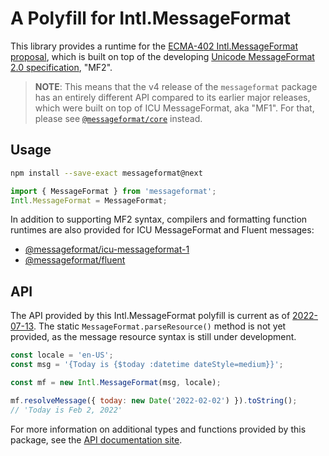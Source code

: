 # A Polyfill for Intl.MessageFormat

This library provides a runtime for the [ECMA-402 Intl.MessageFormat proposal],
which is built on top of the developing [Unicode MessageFormat 2.0 specification], "MF2".

[ecma-402 intl.messageformat proposal]: https://github.com/dminor/proposal-intl-messageformat/
[unicode messageformat 2.0 specification]: https://github.com/unicode-org/message-format-wg

> **NOTE**: This means that the v4 release of the `messageformat` package has
> an entirely different API compared to its earlier major releases,
> which were built on top of ICU MessageFormat, aka "MF1".
> For that,
> please see [`@messageformat/core`](https://www.npmjs.com/package/@messageformat/core) instead.

## Usage

```sh
npm install --save-exact messageformat@next
```

```js
import { MessageFormat } from 'messageformat';
Intl.MessageFormat = MessageFormat;
```

In addition to supporting MF2 syntax,
compilers and formatting function runtimes are also provided for
ICU MessageFormat and Fluent messages:

- [@messageformat/icu-messageformat-1](https://www.npmjs.com/package/@messageformat/icu-messageformat-1)
- [@messageformat/fluent](https://www.npmjs.com/package/@messageformat/fluent)

## API

The API provided by this Intl.MessageFormat polyfill is current as of
[2022-07-13](https://github.com/tc39/proposal-intl-messageformat/blob/72eefa5/README.md).
The static `MessageFormat.parseResource()` method is not yet provided,
as the message resource syntax is still under development.

```js
const locale = 'en-US';
const msg = '{Today is {$today :datetime dateStyle=medium}}';

const mf = new Intl.MessageFormat(msg, locale);

mf.resolveMessage({ today: new Date('2022-02-02') }).toString();
// 'Today is Feb 2, 2022'
```

For more information on additional types and functions provided by this package,
see the [API documentation site](https://messageformat.github.io/messageformat/api/).
